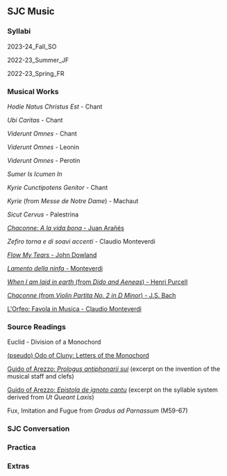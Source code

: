 ## SJC Music



### Syllabi

2023-24_Fall_SO

2022-23_Summer_JF

2022-23_Spring_FR



### Musical Works

*Hodie Natus Christus Est* - Chant

*Ubi Caritas* - Chant

*Viderunt Omnes* - Chant

*Viderunt Omnes* - Leonin

*Viderunt Omnes* - Perotin

*Sumer Is Icumen In*

*Kyrie Cunctipotens Genitor* - Chant

*Kyrie* (from *Messe de Notre Dame*) - Machaut

*Sicut Cervus* - Palestrina

[*Chaconne: A la vida bona* - Juan Arañés](musical_works/chacona_aranes)

*Zefiro torna e di soavi accenti* - Claudio Monteverdi

[*Flow My Tears* - John Dowland](musical_works/flow_my_tears_dowland)

[*Lamento della ninfa* - Monteverdi](musical_works/lamento_della_ninfa_monteverdi)

[*When I am laid in earth* (from *Dido and Aeneas*) - Henri Purcell](musical_works/didos_lament_purcell)

[*Chaconne* (from *Violin Partita No. 2 in D Minor*) - J.S. Bach](musical_works/chaconne_bach)

[L'Orfeo: Favola in Musica - Claudio Monteverdi](musical_works/orfeo_monteverdi)





### Source Readings

Euclid - Division of a Monochord

[(pseudo) Odo of Cluny: Letters of the Monochord](resources/odo_monochord.pdf)

[Guido of Arezzo: *Prologus antiphonarii sui*](resources/guido_staff_clefs.pdf) (excerpt on the invention of the musical staff and clefs)

[Guido of Arezzo: *Epistola de ignoto cantu*](resources/guido_syllables.pdf) (excerpt on the syllable system derived from *Ut Queant Laxis*)

Fux, Imitation and Fugue from *Gradus ad Parnassum* (M59-67)





### SJC Conversation



### Practica



### Extras





